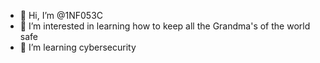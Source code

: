 - 👋 Hi, I’m @1NF053C
- 👀 I’m interested in learning how to keep all the Grandma's of the world safe
- 🌱 I’m learning cybersecurity

<!---
1NF053C/1NF053C is a ✨ special ✨ repository because its `README.md` (this file) appears on your GitHub profile.
You can click the Preview link to take a look at your changes.
--->
